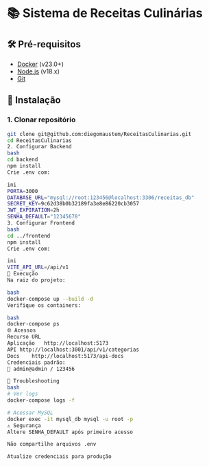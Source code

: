 # 📚 Sistema de Receitas Culinárias

## 🛠 Pré-requisitos
- [Docker](https://www.docker.com/get-started) (v23.0+)
- [Node.js](https://nodejs.org/) (v18.x)
- [Git](https://git-scm.com/)

## 🚀 Instalação

### 1. Clonar repositório
```bash
git clone git@github.com:diegomaustem/ReceitasCulinarias.git
cd ReceitasCulinarias
2. Configurar Backend
bash
cd backend
npm install
Crie .env com:

ini
PORTA=3000
DATABASE_URL="mysql://root:123456@localhost:3306/receitas_db"
SECRET_KEY=9c62d38b0b32189fa3e8e86220cb3057
JWT_EXPIRATION=2h
SENHA_DEFAULT="12345678"
3. Configurar Frontend
bash
cd ../frontend
npm install
Crie .env com:

ini
VITE_API_URL=/api/v1
🐳 Execução
Na raiz do projeto:

bash
docker-compose up --build -d
Verifique os containers:

bash
docker-compose ps
🌐 Acessos
Recurso	URL
Aplicação	http://localhost:5173
API	http://localhost:3001/api/v1/categorias
Docs	http://localhost:5173/api-docs
Credenciais padrão:
🔑 admin@admin / 123456

🔧 Troubleshooting
bash
# Ver logs
docker-compose logs -f

# Acessar MySQL
docker exec -it mysql_db mysql -u root -p
⚠️ Segurança
Altere SENHA_DEFAULT após primeiro acesso

Não compartilhe arquivos .env

Atualize credenciais para produção
